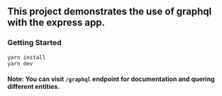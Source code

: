 ## This project demonstrates the use of graphql with the express app.

### Getting Started

```
yarn install
yarn dev

```

#### Note: You can visit `/graphql` endpoint for documentation and quering different entities.